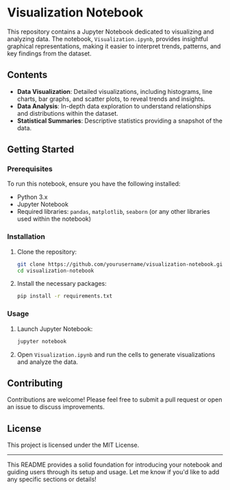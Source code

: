 

# Visualization Notebook

This repository contains a Jupyter Notebook dedicated to visualizing and analyzing data. The notebook, `Visualization.ipynb`, provides insightful graphical representations, making it easier to interpret trends, patterns, and key findings from the dataset.

## Contents

- **Data Visualization**: Detailed visualizations, including histograms, line charts, bar graphs, and scatter plots, to reveal trends and insights.
- **Data Analysis**: In-depth data exploration to understand relationships and distributions within the dataset.
- **Statistical Summaries**: Descriptive statistics providing a snapshot of the data.

## Getting Started

### Prerequisites

To run this notebook, ensure you have the following installed:

- Python 3.x
- Jupyter Notebook
- Required libraries: `pandas`, `matplotlib`, `seaborn` (or any other libraries used within the notebook)

### Installation

1. Clone the repository:

   ```bash
   git clone https://github.com/yourusername/visualization-notebook.git
   cd visualization-notebook
   ```

2. Install the necessary packages:

   ```bash
   pip install -r requirements.txt
   ```

### Usage

1. Launch Jupyter Notebook:

   ```bash
   jupyter notebook
   ```

2. Open `Visualization.ipynb` and run the cells to generate visualizations and analyze the data.


## Contributing

Contributions are welcome! Please feel free to submit a pull request or open an issue to discuss improvements.

## License

This project is licensed under the MIT License.

---

This README provides a solid foundation for introducing your notebook and guiding users through its setup and usage. Let me know if you'd like to add any specific sections or details!
